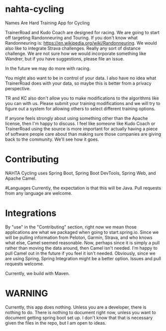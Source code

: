# nahta-cycling
Names Are Hard Training App for Cycling

TrainerRoad and Kudo Coach are designed for racing. We are going to start off targeting Randonneuring and Touring. If you don't know what Randonneuring is: https://en.wikipedia.org/wiki/Randonneuring. We would also like to integrate Strava challenges. Really any sort of distance challenge. We are not sure how we would incorporate something like Wandrer, but if you have suggestions, please file an issue.

In the future we may do more with racing.

You might also want to be in control of your data. I also have no idea what TrainerRoad does with your data, so maybe this is better from a privacy perspective.

TR and KC also don't allow you to make modifications to the algorithms like you can with us. Please submit your training modifications and we will try to figure out a system for allowing others to select different training options.

If anyone feels strongly about using something other than the Apache license, then I'm happy to discuss. I feel like someone like Kudo Coach or TrainerRoad using the source is more important for actually having a piece of software people care about than making sure those companies are giving back to the community. We'll see how it goes. 

# Contributing

NAHTA Cycling uses Spring Boot, Spring Boot DevTools, Spring Web, and Apache Camel.

#Languages
Currently, the expectation is that this will be Java. Pull requests from any language are welcome.

# Integrations
By "use" in the "Contributing" section, right now we mean those applications are what we packaged when going to start.spring.io. Since we will be pulling information from Peloton, Garmin, Strava, and who knows what else, Camel seemed reasonable. Now, perhaps since it is simply a pull rather than moving the data around, then Camel isn't needed. I'm happy to pull Camel out in the future if you feel it isn't needed. Obviously, since we are using Spring, Spring Integration might be a better option. Issues and pull requests welcome.

Currently, we build with Maven.

# WARNING

Currently, this app does nothing. Unless you are a developer, there is nothing to do. There is nothing to document right now, unless you want to document getting spring boot set up. I don't know that that is necessary given the files in the repo, but I am open to ideas.